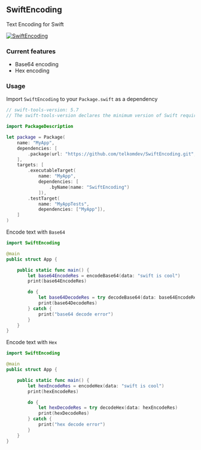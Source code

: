 ## SwiftEncoding

Text Encoding for Swift

[![SwiftEncoding](https://github.com/telkomdev/SwiftEncoding/actions/workflows/ci.yml/badge.svg)](https://github.com/telkomdev/SwiftEncoding/actions/workflows/ci.yml)


### Current features
- Base64 encoding
- Hex encoding

### Usage

Import `SwiftEncoding` to your `Package.swift` as a dependency

```swift
// swift-tools-version: 5.7
// The swift-tools-version declares the minimum version of Swift required to build this package.

import PackageDescription

let package = Package(
    name: "MyApp",
    dependencies: [
        .package(url: "https://github.com/telkomdev/SwiftEncoding.git", from: "1.0.0"),
    ],
    targets: [
        .executableTarget(
            name: "MyApp",
            dependencies: [
                .byName(name: "SwiftEncoding")
            ]),
        .testTarget(
            name: "MyAppTests",
            dependencies: ["MyApp"]),
    ]
)
```

Encode text with `Base64`
```swift
import SwiftEncoding

@main
public struct App {

    public static func main() {
        let base64EncodeRes = encodeBase64(data: "swift is cool")
        print(base64EncodeRes)

        do {
            let base64DecodeRes = try decodeBase64(data: base64EncodeRes)
            print(base64DecodeRes)
        } catch {
            print("base64 decode error")
        }
    }
}
```

Encode text with `Hex`
```swift
import SwiftEncoding

@main
public struct App {

    public static func main() {
        let hexEncodeRes = encodeHex(data: "swift is cool")
        print(hexEncodeRes)

        do {
            let hexDecodeRes = try decodeHex(data: hexEncodeRes)
            print(hexDecodeRes)
        } catch {
            print("hex decode error")
        }
    }
}
```
